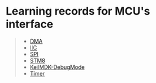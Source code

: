 # Learning records for MCU's interface

> - [DMA](https://nbviewer.jupyter.org/github/openxzx/learn-records/blob/master/mcu/dma/DMA.ipynb)
> - [IIC](https://nbviewer.jupyter.org/github/openxzx/learn-records/blob/master/mcu/iic/IIC.ipynb)
> - [SPI](https://nbviewer.jupyter.org/github/openxzx/learn-records/blob/master/mcu/spi/SPI.ipynb)
> - [STM8](https://nbviewer.jupyter.org/github/openxzx/learn-records/blob/master/mcu/stm8/stm8.ipynb)
> - [KeilMDK-DebugMode](https://nbviewer.jupyter.org/github/openxzx/learn-records/blob/master/mcu/keil/KeilMDK-debug-mode.ipynb)
> - [Timer](https://nbviewer.jupyter.org/github/openxzx/learn-records/blob/master/mcu/stm32-timer/stm32-timer.ipynb)
